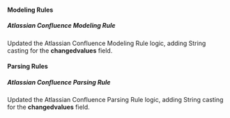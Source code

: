 
#### Modeling Rules

##### Atlassian Confluence Modeling Rule

Updated the Atlassian Confluence Modeling Rule logic, adding String casting for the **changedvalues** field.

#### Parsing Rules

##### Atlassian Confluence Parsing Rule

Updated the Atlassian Confluence Parsing Rule logic, adding String casting for the **changedvalues** field.
